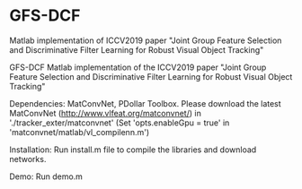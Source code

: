 # GFS-DCF
Matlab implementation of ICCV2019 paper "Joint Group Feature Selection and Discriminative Filter Learning for Robust Visual Object Tracking"

GFS-DCF Matlab implementation of the ICCV2019 paper
"Joint Group Feature Selection and Discriminative Filter Learning for
Robust Visual Object Tracking"

Dependencies:
MatConvNet, PDollar Toolbox. 
Please download the latest MatConvNet (http://www.vlfeat.org/matconvnet/) 
in './tracker_exter/matconvnet' 
(Set 'opts.enableGpu = true' in 'matconvnet/matlab/vl_compilenn.m')

Installation:
Run install.m file to compile the libraries and download networks.

Demo:
Run demo.m 
